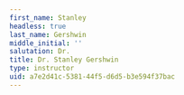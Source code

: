 ```yaml
---
first_name: Stanley
headless: true
last_name: Gershwin
middle_initial: ''
salutation: Dr.
title: Dr. Stanley Gershwin
type: instructor
uid: a7e2d41c-5381-44f5-d6d5-b3e594f37bac
---
```

